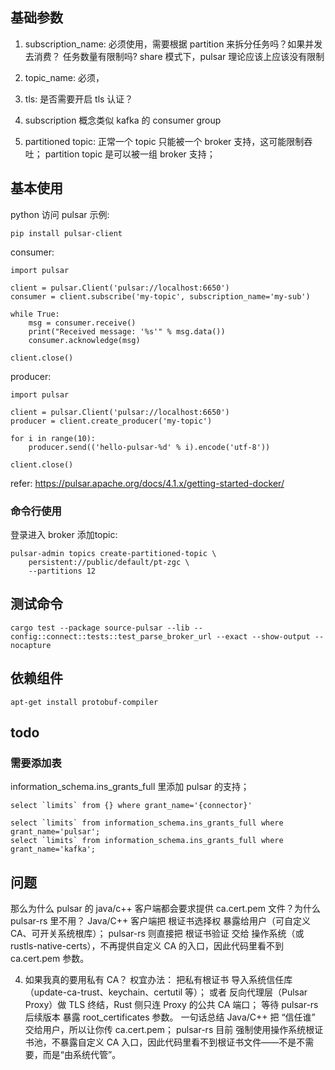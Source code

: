 
## 基础参数
1. subscription_name: 必须使用，需要根据 partition 来拆分任务吗？如果并发去消费？
任务数量有限制吗? share 模式下，pulsar 理论应该上应该没有限制
2. topic_name: 必须，
3. tls: 是否需要开启 tls 认证？

4. subscription 概念类似 kafka 的 consumer group
5. partitioned topic: 正常一个 topic 只能被一个 broker 支持，这可能限制吞吐； partition topic 是可以被一组 broker 支持；


## 基本使用
python 访问 pulsar 示例:
```
pip install pulsar-client
```

consumer:
```
import pulsar

client = pulsar.Client('pulsar://localhost:6650')
consumer = client.subscribe('my-topic', subscription_name='my-sub')

while True:
    msg = consumer.receive()
    print("Received message: '%s'" % msg.data())
    consumer.acknowledge(msg)

client.close()
```

producer:
```
import pulsar

client = pulsar.Client('pulsar://localhost:6650')
producer = client.create_producer('my-topic')

for i in range(10):
    producer.send(('hello-pulsar-%d' % i).encode('utf-8'))

client.close()
```

refer:
https://pulsar.apache.org/docs/4.1.x/getting-started-docker/


### 命令行使用
登录进入 broker 添加topic:
```
pulsar-admin topics create-partitioned-topic \
    persistent://public/default/pt-zgc \
    --partitions 12
```


## 测试命令

```
cargo test --package source-pulsar --lib -- config::connect::tests::test_parse_broker_url --exact --show-output --nocapture
```

## 依赖组件
```
apt-get install protobuf-compiler
```


## todo
### 需要添加表
information_schema.ins_grants_full 里添加 pulsar 的支持；
```
select `limits` from {} where grant_name='{connector}'

select `limits` from information_schema.ins_grants_full where grant_name='pulsar';
select `limits` from information_schema.ins_grants_full where grant_name='kafka';
```


## 问题
那么为什么 pulsar 的 java/c++ 客户端都会要求提供 ca.cert.pem 文件？为什么 pulsar-rs 里不用？
Java/C++ 客户端把 根证书选择权 暴露给用户（可自定义 CA、可开关系统根库）；
pulsar-rs 则直接把 根证书验证 交给 操作系统（或 rustls-native-certs），不再提供自定义 CA 的入口，因此代码里看不到 ca.cert.pem 参数。

4. 如果我真的要用私有 CA？
权宜办法：
把私有根证书 导入系统信任库（update-ca-trust、keychain、certutil 等）；
或者 反向代理层（Pulsar Proxy）做 TLS 终结，Rust 侧只连 Proxy 的公共 CA 端口；
等待 pulsar-rs 后续版本 暴露 root_certificates 参数。
一句话总结
Java/C++ 把 “信任谁” 交给用户，所以让你传 ca.cert.pem；
pulsar-rs 目前 强制使用操作系统根证书池，不暴露自定义 CA 入口，因此代码里看不到根证书文件——不是不需要，而是“由系统代管”。